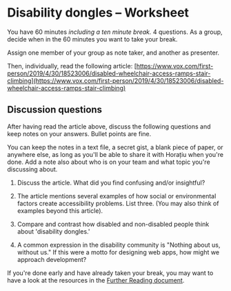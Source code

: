 # Disability dongles – Worksheet

You have 60 minutes _including a ten minute break._ 4 questions.
As a group, decide when in the 60 minutes you want to take your break.

Assign one member of your group as note taker, and another as presenter.

Then, individually, read the following article:
[https://www.vox.com/first-person/2019/4/30/18523006/disabled-wheelchair-access-ramps-stair-climbing](https://www.vox.com/first-person/2019/4/30/18523006/disabled-wheelchair-access-ramps-stair-climbing)

## Discussion questions

After having read the article above, discuss the following questions and keep
notes on your answers. Bullet points are fine.

You can keep the notes in a text file, a secret gist, a blank piece of paper, or
anywhere else, as long as you'll be able to share it with Horațiu when you're
done. Add a note also about who is on your team and what topic you're discussing
about.

1. Discuss the article. What did you find confusing and/or insightful?

2. The article mentions several examples of how social or environmental factors
   create accessibility problems. List three. (You may also think of examples
   beyond this article).

3. Compare and contrast how disabled and non-disabled people think about
   'disability dongles.'

4. A common expression in the disability community is "Nothing about us, without
   us." If this were a motto for designing web apps, how might we approach
   development?

If you're done early and have already taken your break, you may want to have a
look at the resources in the [Further Reading document]().

